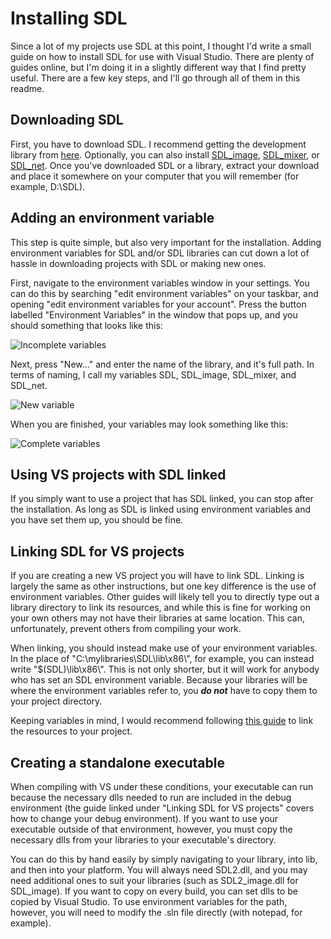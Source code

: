 # Installing SDL
Since a lot of my projects use SDL at this point, I thought I'd write a small guide on how to install SDL for use with Visual Studio. There are plenty of guides online, but I'm doing it in a slightly different way that I find pretty useful. There are a few key steps, and I'll go through all of them in this readme.

## Downloading SDL
First, you have to download SDL. I recommend getting the development library from [here](https://www.libsdl.org/download-2.0.php). Optionally, you can also install [SDL_image](https://www.libsdl.org/projects/SDL_image/), [SDL_mixer](https://www.libsdl.org/projects/SDL_mixer/), or [SDL_net](https://www.libsdl.org/projects/SDL_net/). Once you've downloaded SDL or a library, extract your download and place it somewhere on your computer that you will remember (for example, D:\SDL).

## Adding an environment variable
This step is quite simple, but also very important for the installation. Adding environment variables for SDL and/or SDL libraries can cut down a lot of hassle in downloading projects with SDL or making new ones.

First, navigate to the environment variables window in your settings. You can do this by searching "edit environment variables" on your taskbar, and opening "edit environment variables for your account". Press the button labelled "Environment Variables" in the window that pops up, and you should something that looks like this:

![Incomplete variables](https://user-images.githubusercontent.com/50138952/110579760-87ac1000-81bb-11eb-90ee-e51c858069e7.png)

Next, press "New..." and enter the name of the library, and it's full path.
In terms of naming, I call my variables SDL, SDL_image, SDL_mixer, and SDL_net.

![New variable](https://user-images.githubusercontent.com/50138952/110579801-95619580-81bb-11eb-87a4-b950779fa181.png)

When you are finished, your variables may look something like this:

![Complete variables](https://user-images.githubusercontent.com/50138952/110579721-77943080-81bb-11eb-8268-14e25719272d.png)

## Using VS projects with SDL linked
If you simply want to use a project that has SDL linked, you can stop after the installation. As long as SDL is linked using environment variables and you have set them up, you should be fine.

## Linking SDL for VS projects
If you are creating a new VS project you will have to link SDL. Linking is largely the same as other instructions, but one key difference is the use of environment variables. Other guides will likely tell you to directly type out a library directory to link its resources, and while this is fine for working on your own others may not have their libraries at same location. This can, unfortunately, prevent others from compiling your work.

When linking, you should instead make use of your environment variables. In the place of "C:\mylibraries\SDL\lib\x86\\", for example, you can instead write "$(SDL)\lib\x86\\". This is not only shorter, but it will work for anybody who has set an SDL environment variable. Because your libraries will be where the environment variables refer to, you ***do not*** have to copy them to your project directory.

Keeping variables in mind, I would recommend following [this guide](https://thenumbat.github.io/cpp-course/sdl2/01/vsSetup.html) to link the resources to your project.

## Creating a standalone executable
When compiling with VS under these conditions, your executable can run because the necessary dlls needed to run are included in the debug environment (the guide linked under "Linking SDL for VS projects" covers how to change your debug environment). If you want to use your executable outside of that environment, however, you must copy the necessary dlls from your libraries to your executable's directory.

You can do this by hand easily by simply navigating to your library, into lib, and then into your platform. You will always need SDL2.dll, and you may need additional ones to suit your libraries (such as SDL2_image.dll for SDL_image). If you want to copy on every build, you can set dlls to be copied by Visual Studio. To use environment variables for the path, however, you will need to modify the .sln file directly (with notepad, for example).
